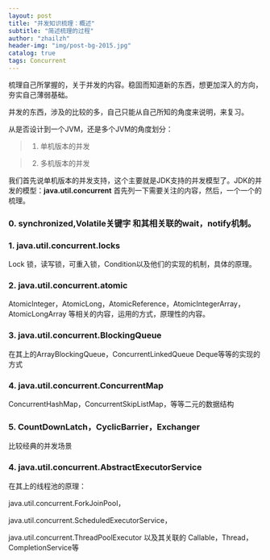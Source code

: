 ```yaml
---
layout: post
title: "并发知识梳理：概述"
subtitle: "简述梳理的过程"
author: "zhailzh"  
header-img: "img/post-bg-2015.jpg"  
catalog: true
tags: Concurrent  
---
```


梳理自己所掌握的，关于并发的内容。稳固而知道新的东西，想更加深入的方向，夯实自己薄弱基础。

<!--more-->

并发的东西，涉及的比较的多，自己只能从自己所知的角度来说明，来复习。

从是否设计到一个JVM，还是多个JVM的角度划分：

>    1. 单机版本的并发    

>    2. 多机版本的并发

我们首先说单机版本的并发支持，这个主要就是JDK支持的并发模型了。JDK的并发的模型：**java.util.concurrent** 首先列一下需要关注的内容，然后，一个一个的梳理。

### 0. synchronized,Volatile关键字 和其相关联的wait，notify机制。


### 1. java.util.concurrent.locks

Lock 锁，读写锁，可重入锁，Condition以及他们的实现的机制，具体的原理。

### 2. java.util.concurrent.atomic
   
AtomicInteger，AtomicLong，AtomicReference，AtomicIntegerArray，AtomicLongArray 等相关的内容，运用的方式，原理性的内容。


### 3. java.util.concurrent.BlockingQueue<E>

在其上的ArrayBlockingQueue，ConcurrentLinkedQueue Deque等等的实现的方式


### 4. java.util.concurrent.ConcurrentMap

ConcurrentHashMap，ConcurrentSkipListMap，等等二元的数据结构

### 5. CountDownLatch，CyclicBarrier，Exchanger

比较经典的并发场景


### 4. java.util.concurrent.AbstractExecutorService

在其上的线程池的原理：

java.util.concurrent.ForkJoinPool，  

java.util.concurrent.ScheduledExecutorService，  

java.util.concurrent.ThreadPoolExecutor  以及其关联的 Callable，Thread，CompletionService等






